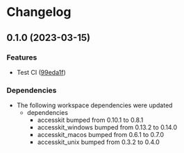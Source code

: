 # Changelog

## 0.1.0 (2023-03-15)


### Features

* Test CI ([99eda1f](https://github.com/DataTriny/accesskit/commit/99eda1fc542fb6ec6d0887efac9b9a079d635e87))


### Dependencies

* The following workspace dependencies were updated
  * dependencies
    * accesskit bumped from 0.10.1 to 0.8.1
    * accesskit_windows bumped from 0.13.2 to 0.14.0
    * accesskit_macos bumped from 0.6.1 to 0.7.0
    * accesskit_unix bumped from 0.3.2 to 0.4.0
